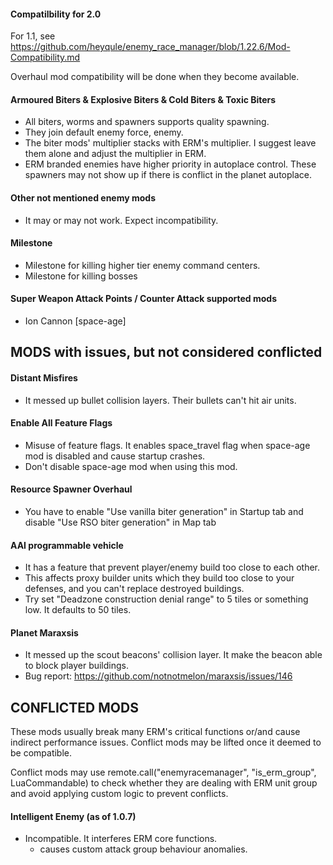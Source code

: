 #### Compatilbility for 2.0

For 1.1, see https://github.com/heyqule/enemy_race_manager/blob/1.22.6/Mod-Compatibility.md

Overhaul mod compatibility will be done when they become available.

#### Armoured Biters & Explosive Biters & Cold Biters & Toxic Biters

- All biters, worms and spawners supports quality spawning.
- They join default enemy force, enemy.
- The biter mods' multiplier stacks with ERM's multiplier. I suggest leave them alone and adjust the multiplier in ERM.
- ERM branded enemies have higher priority in autoplace control.  These spawners may not show up if there is conflict in the planet autoplace.

#### Other not mentioned enemy mods

- It may or may not work. Expect incompatibility.

#### Milestone

- Milestone for killing higher tier enemy command centers.
- Milestone for killing bosses

#### Super Weapon Attack Points / Counter Attack supported mods
- Ion Cannon [space-age]

## MODS with issues, but not considered conflicted
#### Distant Misfires
- It messed up bullet collision layers.  Their bullets can't hit air units.

#### Enable All Feature Flags
- Misuse of feature flags.  It enables space_travel flag when space-age mod is disabled and cause startup crashes.
- Don't disable space-age mod when using this mod.

#### Resource Spawner Overhaul
- You have to enable "Use vanilla biter generation" in Startup tab and disable "Use RSO biter generation" in Map tab

#### AAI programmable vehicle

- It has a feature that prevent player/enemy build too close to each other.
- This affects proxy builder units which they build too close to your defenses, and you can't replace destroyed
  buildings.
- Try set "Deadzone construction denial range" to 5 tiles or something low. It defaults to 50 tiles.

#### Planet Maraxsis
- It messed up the scout beacons' collision layer.  It make the beacon able to block player buildings.
- Bug report: https://github.com/notnotmelon/maraxsis/issues/146

## CONFLICTED MODS
These mods usually break many ERM's critical functions or/and cause indirect performance issues. Conflict mods may be lifted once it deemed to be compatible.

Conflict mods may use remote.call("enemyracemanager", "is_erm_group", LuaCommandable) to check whether they are dealing with ERM unit group and avoid applying custom logic to prevent conflicts. 

#### Intelligent Enemy (as of 1.0.7)
- Incompatible.  It interferes ERM core functions.  
  - causes custom attack group behaviour anomalies.
